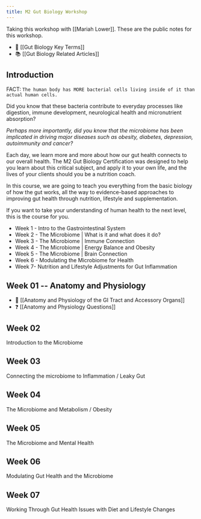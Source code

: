 ```yaml
---
title: M2 Gut Biology Workshop
---
```


Taking this workshop with [[Mariah Lower]]. These are the public notes for this workshop.


- 🔑 [[Gut Biology Key Terms]]
- 📚 [[Gut Biology Related Articles]]

## Introduction
FACT: `The human body has MORE bacterial cells living inside of it than actual human cells.`

Did you know that these bacteria contribute to everyday processes like digestion, immune development, neurological health and micronutrient absorption?

*Perhaps more importantly, did you know that the microbiome has been implicated in driving major diseases such as obesity, diabetes, depression, autoimmunity and cancer?*

Each day, we learn more and more about how our gut health connects to our overall health. The M2 Gut Biology Certification was designed to help you learn about this critical subject, and apply it to your own life, and the lives of your clients should you be a nutrition coach.

In this course, we are going to teach you everything from the basic biology of how the gut works, all the way to evidence-based approaches to improving gut health through nutrition, lifestyle and supplementation.

If you want to take your understanding of human health to the next level, this is the course for you.


- Week 1 - Intro to the Gastrointestinal System
- Week 2 - The Microbiome | What is it and what does it do?
- Week 3 - The Microbiome | Immune Connection
- Week 4 - The Microbiome | Energy Balance and Obesity
- Week 5 - The Microbiome | Brain Connection
- Week 6 - Modulating the Microbiome for Health
- Week 7- Nutrition and Lifestyle Adjustments for Gut Inflammation
  
## Week 01 -- Anatomy and Physiology

- 📝 [[Anatomy and Physiology of the GI Tract and Accessory Organs]]
- ❓ [[Anatomy and Physiology Questions]]

## Week 02 
 Introduction to the Microbiome
## Week 03
 Connecting the microbiome to Inflammation / Leaky Gut
## Week 04
 The Microbiome and Metabolism / Obesity
## Week 05
 The Microbiome and Mental Health
## Week 06
 Modulating Gut Health and the Microbiome
## Week 07
 Working Through Gut Health Issues with Diet and Lifestyle Changes


